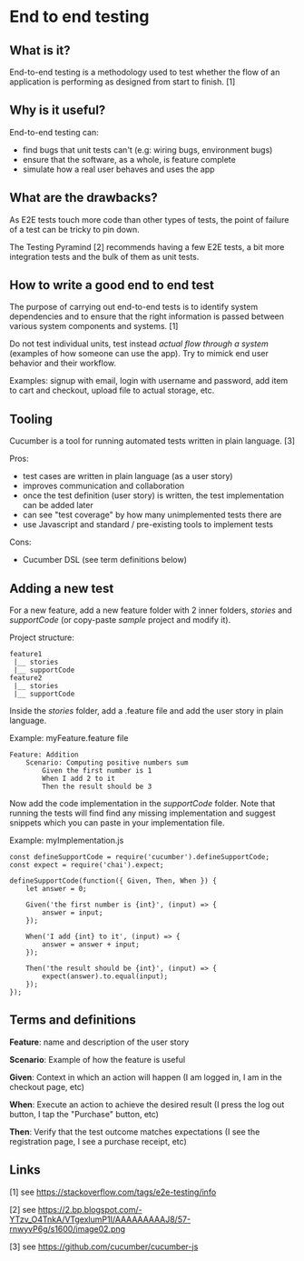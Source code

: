 # End to end testing

## What is it?

End-to-end testing is a methodology used to test whether the flow of an application is performing as designed from start to finish. [1]

## Why is it useful?

End-to-end testing can:
- find bugs that unit tests can't (e.g: wiring bugs, environment bugs)
- ensure that the software, as a whole, is feature complete
- simulate how a real user behaves and uses the app

## What are the drawbacks?

As E2E tests touch more code than other types of tests, the point of failure of a test can be tricky to pin down.

The Testing Pyramind [2] recommends having a few E2E tests, a bit more integration tests and the bulk of them as unit tests.

## How to write a good end to end test

The purpose of carrying out end-to-end tests is to identify system dependencies and to ensure that the right information is passed between various system components and systems. [1]

Do not test individual units, test instead <i>actual flow through a system</i> (examples of how someone can use the app). Try to mimick end user behavior and their workflow.

Examples: signup with email, login with username and password, add item to cart and checkout, upload file to actual storage, etc.

## Tooling

Cucumber is a tool for running automated tests written in plain language. [3]

Pros:
- test cases are written in plain language (as a user story)
- improves communication and collaboration
- once the test definition (user story) is written, the test implementation can be added later
- can see "test coverage" by how many unimplemented tests there are
- use Javascript and standard / pre-existing tools to implement tests

Cons:
- Cucumber DSL (see term definitions below)

## Adding a new test

For a new feature, add a new feature folder with 2 inner folders, <i>stories</i> and <i>supportCode</i> (or copy-paste <i>sample</i> project and modify it).

Project structure:
```
feature1
 |__ stories
 |__ supportCode
feature2
 |__ stories
 |__ supportCode

```

Inside the <i>stories</i> folder, add a .feature file and add the user story in plain language.

Example: myFeature.feature file
```
Feature: Addition
    Scenario: Computing positive numbers sum
        Given the first number is 1
        When I add 2 to it
        Then the result should be 3
```

Now add the code implementation in the <i>supportCode</i> folder. Note that running the tests will find find any missing implementation and suggest snippets which you can paste in your implementation file.

Example: myImplementation.js
```
const defineSupportCode = require('cucumber').defineSupportCode;
const expect = require('chai').expect;

defineSupportCode(function({ Given, Then, When }) {
    let answer = 0;

    Given('the first number is {int}', (input) => {
        answer = input;
    });

    When('I add {int} to it', (input) => {
        answer = answer + input;
    });

    Then('the result should be {int}', (input) => {
        expect(answer).to.equal(input);
    });
});
```

## Terms and definitions

<b>Feature</b>: name and description of the user story

<b>Scenario</b>: Example of how the feature is useful

<b>Given</b>: Context in which an action will happen (I am logged in, I am in the checkout page, etc)

<b>When</b>: Execute an action to achieve the desired result (I press the log out button, I tap the "Purchase" button, etc)

<b>Then</b>: Verify that the test outcome matches expectations (I see the registration page, I see a purchase receipt, etc)

## Links

[1] see https://stackoverflow.com/tags/e2e-testing/info

[2] see https://2.bp.blogspot.com/-YTzv_O4TnkA/VTgexlumP1I/AAAAAAAAAJ8/57-rnwyvP6g/s1600/image02.png

[3] see https://github.com/cucumber/cucumber-js